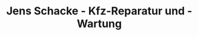 ---
title: "Jens Schacke - Kfz-Reparatur und -Wartung"
url: /erfurt/jens-schacke-kfz-reparatur-und-wartung/
shop: Autowerkstatt
---